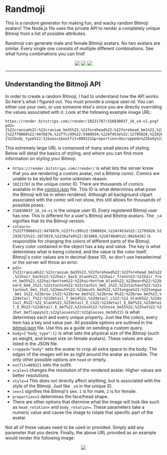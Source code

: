 # Randmoji
This is a random generator for making fun, and wacky random Bitmoji avatars! The Node.js file uses the private API to render a completely unique Bitmoji from a list of possible attributes.

Randmoji can generate male and female Bitmoji avatars. No two avatars are similar. Every single one consists of multiple different combinations. See what funny combinations you can find!

<p align="center">
<img src="https://render.bitstrips.com//render/10225271/316830037_16_s4-v1.png?pd2={%22cranium%22:%22cranium_bm40%22,%22forehead%22:%22forehead_bm2%22,%22hair_back%22:%22hair_back_bm40%22,%22hair_front%22:%22hair_front_bm40%22,%22hairbottom%22:%22hairbottom_bm40%22,%22beard%22:%22beard_bm3_1%22,%22stachin%22:%22_blank%22,%22stachout%22:%22stachout_bm7_1%22,%22mouth%22:%22mouth_bm3%22,%22tongue%22:%22tongue_bm1_1%22,%22brow_L%22:%22brow_bm3%22,%22brow_R%22:%22brow_bm3%22,%22detail_T%22:%22detail_T_bm8%22,%22detail_L%22:%22detail_L_bm1%22,%22detail_R%22:%22detail_L_bm1%22,%22detail_E_L%22:%22detail_E_bm7%22,%22detail_E_R%22:%22detail_E_bm7%22,%22nose%22:%22nose_bm1%22,%22hat%22:%22hat_bmrasta%22,%22glasses%22:%22glasses_bm15d%22}&colours={%22ff9866%22:2571909,%22ffcc99%22:8650969,%224f453e%22:10943419,%22926715%22:6503827,%2236a7e9%22:11387424,%226f4b4b%22:4356359}&body={%22body_type%22:0}&sex=1&outfit=889235&proportion=4&cropped=%22body%22&scale=1&style=4"/> <img src="https://render.bitstrips.com//render/9946964/316830037_16_s4-v1.png?pd2={%22cranium%22:%22cranium_bm41%22,%22forehead%22:%22forehead_bm1%22,%22hair_back%22:%22hair_back_bm41%22,%22hair_front%22:%22hair_front_bm41%22,%22hairbottom%22:%22hairbottom_bm41%22,%22beard%22:%22beard_bm4_1%22,%22stachin%22:%22_blank%22,%22stachout%22:%22stachout_bm7b_1%22,%22mouth%22:%22mouth_bm5%22,%22tongue%22:%22tongue_bm1_1%22,%22brow_L%22:%22brow_bm7%22,%22brow_R%22:%22brow_bm7%22,%22detail_T%22:%22detail_T_bm5%22,%22detail_L%22:%22detail_L_bm7%22,%22detail_R%22:%22detail_L_bm7%22,%22detail_E_L%22:%22detail_E_bm6%22,%22detail_E_R%22:%22detail_E_bm6%22,%22nose%22:%22nose_bm5%22,%22hat%22:%22hat_bmhairwrap%22,%22glasses%22:%22glasses_bm17%22}&colours={%22ff9866%22:16450293,%22ffcc99%22:5045420,%224f453e%22:4134404,%22926715%22:7455280,%2236a7e9%22:7916271,%226f4b4b%22:9603253}&body={%22body_type%22:3}&sex=1&outfit=889166&proportion=7&cropped=%22body%22&scale=1&style=4"/>
<img src="https://render.bitstrips.com//render/10217644/316830037_16_s4-v1.png?pd2={%22cranium%22:%22cranium_bm38%22,%22forehead%22:%22forehead_bm2%22,%22hair_back%22:%22hair_back_bm38%22,%22hair_front%22:%22hair_front_bm38%22,%22hairbottom%22:%22hairbottom_bm38%22,%22detail_L2_L%22:%22_blank%22,%22detail_L2_R%22:%22_blank%22,%22mouth%22:%22mouth_bm2%22,%22tongue%22:%22tongue_bm1_2%22,%22brow_L%22:%22brow_bm4%22,%22brow_R%22:%22brow_bm4%22,%22detail_T%22:%22detail_T_bm12%22,%22detail_L%22:%22detail_L_bm1%22,%22detail_R%22:%22detail_L_bm1%22,%22detail_E_L%22:%22detail_E_bm2%22,%22detail_E_R%22:%22detail_E_bm2%22,%22nose%22:%22nose_bm12%22,%22detail_E2_L%22:%22detail_E2_bm1%22,%22detail_E2_R%22:%22detail_E2_bm1%22,%22eyelid_L%22:%22eyelid_bm2_2%22,%22eyelid_R%22:%22eyelid_bm2_2%22,%22hat%22:%22hat_bmart7%22,%22glasses%22:%22glasses_bm4%22}&colours={%22ff9999%22:8659774,%22ff9866%22:7977513,%22ffcc99%22:2437679,%224f453e%22:4263197,%22926715%22:7753005,%2236a7e9%22:15558214,%22b88eb6%22:4899102}&body={%22body_type%22:0,%22breast_type%22:0}&sex=2&outfit=889211&proportion=0&cropped=%22body%22&scale=1&style=4"/>
</p>

---

## Understanding the Bitmoji API

In order to create a random Bitmoji, I had to understand how the API works. So here's what I figured out. You must provide a unique user-id. You can either use your own, or use someone else's since you are directly overriding the values associated with it. Look at the following example image URL:

```
https://render.bitstrips.com//render/10221787/316830037_16_s4-v1.png?pd2={%22cranium%22:%22cranium_bm35%22,%22forehead%22:%22forehead_bm1%22,%22hair_back%22:%22hair_back_blank%22,%22hair_front%22:%22hair_front_bm35%22,%22hairbottom%22:%22hairbottom_blank%22,%22beard%22:%22beard_bm4_1%22,%22stachin%22:%22stachin_bm1_1%22,%22stachout%22:%22stachout_bm1_1%22,%22mouth%22:%22mouth_bm3%22,%22tongue%22:%22tongue_bm1_1%22,%22brow_L%22:%22brow_bm3%22,%22brow_R%22:%22brow_bm3%22,%22detail_T%22:%22detail_T_bm14%22,%22detail_L%22:%22_blank%22,%22detail_R%22:%22_blank%22,%22detail_E_L%22:%22detail_E_bm7%22,%22detail_E_R%22:%22detail_E_bm7%22,%22nose%22:%22nose_bm15%22,%22hat%22:%22hat_bmfloppy%22,%22glasses%22:%22glasses_bm3d%22}&colours={%22ff9866%22:9476876,%22ffcc99%22:5988934,%224f453e%22:12795028,%22926715%22:2073019,%2236a7e9%22:921868,%226f4b4b%22:8626436}&body={%22body_type%22:1}&sex=1&outfit=889221&proportion=3&cropped=%22body%22&scale=1&style=4
```

This extremely large URL is composed of many small pieces of styling. Below will detail the basics of styling, and where you can find more information on styling your Bitmoji.
- `https://render.bitstrips.com//render/` is what lets the server know that you are rendering a custom avatar, not a Bitstrip comic. Comics are unable to be styled for some unknown reason.
- `10221787` is the unique comic ID. There are thousands of comics available in the [comics.json](comics.json) file. This ID is what determines what pose the Bitmoji will be in when rendered. Although all background clipart associated with the comic will not show, this still allows for thousands of possible poses.
- `316830037_16_s4-v1` is the unique user ID. Every registered Bitmoji user has one. This is different for a user's Bitmoji and Bitstrip avatars. The `_s4` signifies that its the Bitmoji version.
- `colours={%22ff9866%22:9476876,%22ffcc99%22:5988934,%224f453e%22:12795028,%22926715%22:2073019,%2236a7e9%22:921868,%226f4b4b%22:8626436}` is responsible for changing the colors of different parts of the Bitmoji. Every color contained in the object has a key and value. The key is what determines what is being colored, and the value is the color itself. Bitmoji's color values are in decimal (base 10), so don't use hexadecimal or the server will throw an error.
- `pd2={%22cranium%22:%22cranium_bm35%22,%22forehead%22:%22forehead_bm1%22,%22hair_back%22:%22hair_back_blank%22,%22hair_front%22:%22hair_front_bm35%22,%22hairbottom%22:%22hairbottom_blank%22,%22beard%22:%22beard_bm4_1%22,%22stachin%22:%22stachin_bm1_1%22,%22stachout%22:%22stachout_bm1_1%22,%22mouth%22:%22mouth_bm3%22,%22tongue%22:%22tongue_bm1_1%22,%22brow_L%22:%22brow_bm3%22,%22brow_R%22:%22brow_bm3%22,%22detail_T%22:%22detail_T_bm14%22,%22detail_L%22:%22_blank%22,%22detail_R%22:%22_blank%22,%22detail_E_L%22:%22detail_E_bm7%22,%22detail_E_R%22:%22detail_E_bm7%22,%22nose%22:%22nose_bm15%22,%22hat%22:%22hat_bmfloppy%22,%22glasses%22:%22glasses_bm3d%22}` is what determines each and every unique property. Just like the colors, every item has a key and value pair. All possible options are outlined in the [bitmoji.json](bitmoji.json) file. Use this as a guide on sending a custom query.
- `body={"body_type":1}` is what sets the physical size of the Bitmoji (such as weight, and breast size on female avatars). These values are also listed in the JSON file.
- `cropped="body"` sets the avatar to crop all extra space to the body. The edges of the images will be as tight around the avatar as possible. The only other possible options are `head` or empty.
- `outfit=889221` sets the outfit.
- `scale=1` changes the resolution of the rendered avatar. Higher values are better resolutions.
- `style=4` This does not directly affect anything, but is associated with the style of the Bitmoji. Just like `_s4` in the unique ID.
- `sex=1` signifies the Bitmoji's sex. `1` is for male, `2` is for female.
- `proportion=3` determines the face/head shape.
- There are other options that dtermine what the image will look like such as `head_rotation=` and `body_rotation=`. These parameters take a numeric value and cause the image to rotate that specific part of the avatar.

Not all of these values need to be used or provided. Simply add any parameter that you desire. Finally, the above URL provided as an example would render the following image:
<p align="center">
<img src="https://render.bitstrips.com//render/10221787/316830037_16_s4-v1.png?pd2={%22cranium%22:%22cranium_bm35%22,%22forehead%22:%22forehead_bm1%22,%22hair_back%22:%22hair_back_blank%22,%22hair_front%22:%22hair_front_bm35%22,%22hairbottom%22:%22hairbottom_blank%22,%22beard%22:%22beard_bm4_1%22,%22stachin%22:%22stachin_bm1_1%22,%22stachout%22:%22stachout_bm1_1%22,%22mouth%22:%22mouth_bm3%22,%22tongue%22:%22tongue_bm1_1%22,%22brow_L%22:%22brow_bm3%22,%22brow_R%22:%22brow_bm3%22,%22detail_T%22:%22detail_T_bm14%22,%22detail_L%22:%22_blank%22,%22detail_R%22:%22_blank%22,%22detail_E_L%22:%22detail_E_bm7%22,%22detail_E_R%22:%22detail_E_bm7%22,%22nose%22:%22nose_bm15%22,%22hat%22:%22hat_bmfloppy%22,%22glasses%22:%22glasses_bm3d%22}&colours={%22ff9866%22:9476876,%22ffcc99%22:5988934,%224f453e%22:12795028,%22926715%22:2073019,%2236a7e9%22:921868,%226f4b4b%22:8626436}&body={%22body_type%22:1}&sex=1&outfit=889221&proportion=3&cropped=%22body%22&scale=1&style=4"/>
</p>
